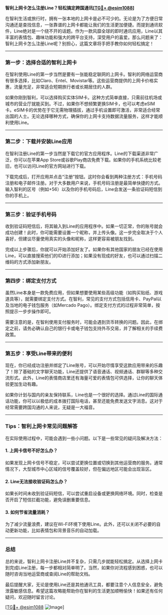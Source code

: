 **智利上网卡怎么注册Line？轻松搞定跨国通讯[[TG💪+ @esim1088](https://t.me/s/esim1088)]**

在智利生活或旅行时，拥有一张本地的上网卡是必不可少的。无论是为了方便日常沟通还是查找信息，一张靠谱的上网卡都能让我们的生活更加便捷。而提到通讯软件，Line绝对是一个绕不开的话题。作为一款风靡全球的即时通讯应用，Line以其丰富的表情包、趣味功能和强大的跨平台支持，深受用户的喜爱。那么问题来了：智利上网卡怎么注册Line呢？别担心，这篇文章将手把手教你如何轻松搞定！

---

### **第一步：选择合适的智利上网卡**
在智利使用Line的第一步当然是要有一张能稳定联网的上网卡。智利的网络运营商有很多选择，比如Claro、Entel、Movistar等。这些运营商提供的上网卡价格实惠，流量充足，非常适合短期旅行者或长期居住的人群。

如果你刚到智利，可以选择购买实体SIM卡。这种方式简单直接，只需前往机场或城市的营业厅就能买到。不过，如果你不想频繁更换SIM卡，也可以考虑eSIM卡。eSIM卡的优势在于它无需物理插拔，通过手机设置即可激活，非常适合经常出国的人士。无论选择哪种方式，确保你的上网卡支持数据流量服务，这样才能顺利使用Line。

---

### **第二步：下载并安装Line应用**
在智利注册Line的第一步当然是下载它的官方应用程序。Line的下载渠道非常广泛，你可以在苹果App Store或谷歌Play商店免费下载。如果你的手机系统比较老旧，也可以访问Line的官方网站进行下载。

下载完成后，打开应用并点击“注册”按钮。这时你会看到两种注册方式：手机号码注册和电子邮件注册。对于大多数用户来说，手机号码注册是最简单快捷的方式。输入智利的区号（例如+56）以及你的手机号码后，Line会发送一条验证码短信到你的手机上。

---

### **第三步：验证手机号码**
收到验证码短信后，将其输入到Line的应用程序中。如果一切正常，你的账号就会成功创建！此时，你可能需要设置一个昵称，并上传头像。这一步完全取决于个人喜好，但建议尽量使用真实的头像和昵称，这样更容易被朋友找到。

完成以上步骤后，你就可以开始添加好友了。如果你有其他国家的朋友已经在使用Line，可以直接搜索他们的ID进行添加；如果没有现成的好友，也可以通过扫描二维码的方式添加新朋友。

---

### **第四步：绑定支付方式**
虽然Line本身是一款免费应用，但如果想要使用某些高级功能（如购买贴纸、游戏道具等），就需要绑定支付方式。在智利，常见的支付方式包括信用卡、PayPal以及当地的电子钱包服务（如Mercado Pago）。绑定支付方式的过程非常简单，按照提示一步步操作即可。

需要注意的是，在智利使用支付服务时，可能会遇到货币转换的问题。因此，在绑定之前，请务必确认自己的银行卡或电子钱包支持外币交易，并了解相关的手续费政策。

---

### **第五步：享受Line带来的便利**
现在，你已经成功注册并绑定了Line账号，可以开始尽情享受这款应用带来的乐趣了！除了基础的文字聊天功能，Line还提供了语音通话、视频通话、群聊等多种交流形式。此外，Line的表情商店里还有海量可爱的表情包可供选择，让你的聊天体验更加生动有趣。

如果你计划与国内的亲友保持联系，Line也是一个很好的选择。通过Line的国际通话功能，你可以以极低的成本拨打国际电话，甚至还能免费发送文字消息。这对于经常需要跨国沟通的人来说，无疑是一大福音。

---

### **Tips：智利上网卡常见问题解答**
在实际使用过程中，可能会遇到一些小问题。以下是一些常见的疑问及解决方法：

#### **1. 上网卡信号不好怎么办？**
如果发现上网卡信号不稳定，可以尝试更换位置或切换到其他运营商的服务。通常情况下，大型城市中心区域的信号覆盖较好，但在偏远地区可能会出现盲区。

#### **2. Line无法接收验证码怎么办？**
如果长时间未收到验证码短信，可以尝试重启设备或更换网络环境。同时，检查是否开启了短信拦截功能，避免误删重要信息。

#### **3. 如何节省流量消耗？**
为了减少流量浪费，建议在Wi-Fi环境下使用Line。此外，还可以关闭不必要的自动更新功能，比如表情包和背景音乐的自动加载。

---

### **总结**
总的来说，智利上网卡注册Line并不复杂，只需几步就能轻松搞定。从选择上网卡到完成Line注册，每一步都相对简单明了。当然，如果你对流程感到困惑，也可以随时咨询当地运营商或查阅Line的帮助文档。

最后提醒大家，无论是使用Line还是其他通讯工具，都要注意个人信息安全，避免泄露敏感信息。希望这篇攻略能帮助你在智利的生活更加顺畅愉快！如果还有任何疑问，欢迎随时留言讨论。

[[TG💪+ @esim1088](https://t.me/s/esim1088) ![Image](https://i.postimg.cc/4NQfJmqS/Snipaste-2025-05-13-00-14-12.png)]